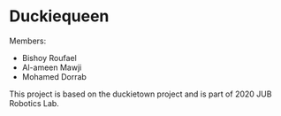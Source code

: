 # Duckiequeen
Members:
- Bishoy Roufael
- Al-ameen Mawji
- Mohamed Dorrab

This project is based on the duckietown project and is part of 2020 JUB
Robotics Lab. 
